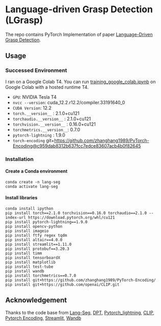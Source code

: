 # Language-driven Grasp Detection (LGrasp)
The repo contains PyTorch Implementation of paper [Language-Driven Grasp Detection](https://arxiv.org/abs/2201.03546). 

## Usage
### Successed Environment
I ran on a Google Colab T4. You can run [training_google_colab.ipynb](https://github.com/trislee02/lseg/blob/main/training_google_colab.ipynb) on Google Colab with a hosted runtime T4.

- `GPU`: NVIDIA Tesla T4
- `nvcc --version`: cuda_12.2.r12.2/compiler.33191640_0
- `CUDA Version`: 12.2
- `torch.__version__` : 2.1.0+cu121
- `torchaudio.__version__` : 2.1.0+cu121
- `torchvision.__version__` : 0.16.0+cu121
- `torchmetrics.__version__`: 0.7.0
- `pytorch-lightning` : 1.9.0
- `torch-encoding` git+https://github.com/zhanghang1989/PyTorch-Encoding@c959dab8312b637fcc7edce83607acb4b0f82645

### Installation
#### Create a Conda environment
```
conda create -n lang-seg
conda activate lang-seg
```
#### Install libraries
```
conda install ipython
pip install torch==2.1.0 torchvision==0.16.0 torchaudio==2.1.0 --index-url https://download.pytorch.org/whl/cu121
pip install pytorch-lightning==1.9.0
pip install opencv-python
pip install imageio
pip install ftfy regex tqdm
pip install altair==4.0.0
pip install streamlit==1.11.0
pip install protobuf==3.20.3
pip install timm
pip install tensorboardX
pip install matplotlib
pip install test-tube
pip install wandb
pip install torchmetrics==0.7.0
pip install git+https://github.com/zhanghang1989/PyTorch-Encoding/
pip install git+https://github.com/openai/CLIP.git
```

## Acknowledgement
Thanks to the code base from [Lang-Seg](https://github.com/isl-org/lang-seg), [DPT](https://github.com/isl-org/DPT), [Pytorch_lightning](https://github.com/PyTorchLightning/pytorch-lightning), [CLIP](https://github.com/openai/CLIP), [Pytorch Encoding](https://github.com/zhanghang1989/PyTorch-Encoding), [Streamlit](https://streamlit.io/), [Wandb](https://wandb.ai/site)
